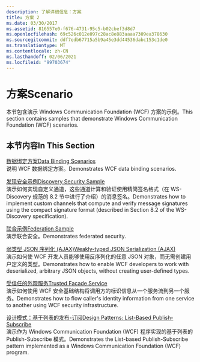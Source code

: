 ```yaml
---
description: 了解详细信息：方案
title: 方案 2
ms.date: 03/30/2017
ms.assetid: 816557e0-f676-4731-95c5-b02cbef3d8d7
ms.openlocfilehash: 69c526c012e097c28ac8e883aaaa7309ea378630
ms.sourcegitcommit: ddf7edb67715a5b9a45e3dd44536dabc153c1de0
ms.translationtype: MT
ms.contentlocale: zh-CN
ms.lasthandoff: 02/06/2021
ms.locfileid: "99703674"
---
```

# <a name="scenario"></a><span data-ttu-id="e3653-103">方案</span><span class="sxs-lookup"><span data-stu-id="e3653-103">Scenario</span></span>

<span data-ttu-id="e3653-104">本节包含演示 Windows Communication Foundation (WCF) 方案的示例。</span><span class="sxs-lookup"><span data-stu-id="e3653-104">This section contains samples that demonstrate Windows Communication Foundation (WCF) scenarios.</span></span>  
  
## <a name="in-this-section"></a><span data-ttu-id="e3653-105">本节内容</span><span class="sxs-lookup"><span data-stu-id="e3653-105">In This Section</span></span>  

 [<span data-ttu-id="e3653-106">数据绑定方案</span><span class="sxs-lookup"><span data-stu-id="e3653-106">Data Binding Scenarios</span></span>](data-binding-scenarios.md)  
 <span data-ttu-id="e3653-107">说明 WCF 数据绑定方案。</span><span class="sxs-lookup"><span data-stu-id="e3653-107">Demonstrates WCF data binding scenarios.</span></span>  
  
 [<span data-ttu-id="e3653-108">发现安全示例</span><span class="sxs-lookup"><span data-stu-id="e3653-108">Discovery Security Sample</span></span>](discovery-security-sample.md)  
 <span data-ttu-id="e3653-109">演示如何实现自定义通道，这些通道计算和验证使用精简签名格式（在 WS-Discovery 规范的 8.2 节中进行了介绍）的消息签名。</span><span class="sxs-lookup"><span data-stu-id="e3653-109">Demonstrates how to implement custom channels that compute and verify message signatures using the compact signature format (described in Section 8.2 of the WS-Discovery specification).</span></span>  
  
 [<span data-ttu-id="e3653-110">联合示例</span><span class="sxs-lookup"><span data-stu-id="e3653-110">Federation Sample</span></span>](federation-sample.md)  
 <span data-ttu-id="e3653-111">演示联合安全。</span><span class="sxs-lookup"><span data-stu-id="e3653-111">Demonstrates federated security.</span></span>  
  
 [<span data-ttu-id="e3653-112">弱类型 JSON 序列化 (AJAX)</span><span class="sxs-lookup"><span data-stu-id="e3653-112">Weakly-typed JSON Serialization (AJAX)</span></span>](weakly-typed-json-serialization-sample.md)  
 <span data-ttu-id="e3653-113">演示如何使 WCF 开发人员能够使用反序列化的任意 JSON 对象，而无需创建用户定义的类型。</span><span class="sxs-lookup"><span data-stu-id="e3653-113">Demonstrates how to enable WCF developers to work with deserialized, arbitrary JSON objects, without creating user-defined types.</span></span>  
  
 [<span data-ttu-id="e3653-114">受信任的外观服务</span><span class="sxs-lookup"><span data-stu-id="e3653-114">Trusted Facade Service</span></span>](trusted-facade-service.md)  
 <span data-ttu-id="e3653-115">演示如何使用 WCF 安全基础结构将调用方的标识信息从一个服务流到另一个服务。</span><span class="sxs-lookup"><span data-stu-id="e3653-115">Demonstrates how to flow caller's identity information from one service to another using WCF security infrastructure.</span></span>  
  
 [<span data-ttu-id="e3653-116">设计模式：基于列表的发布-订阅</span><span class="sxs-lookup"><span data-stu-id="e3653-116">Design Patterns: List-Based Publish-Subscribe</span></span>](design-patterns-list-based-publish-subscribe.md)  
 <span data-ttu-id="e3653-117">演示作为 Windows Communication Foundation (WCF) 程序实现的基于列表的 Publish-Subscribe 模式。</span><span class="sxs-lookup"><span data-stu-id="e3653-117">Demonstrates the List-based Publish-Subscribe pattern implemented as a Windows Communication Foundation (WCF) program.</span></span>
